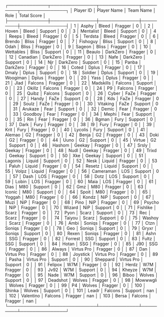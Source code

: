 ┌─────────────┬───────────────┬─────────────┬─────────┬───────────────┐
│   Player ID │ Player Name   │ Team Name   │ Role    │   Total Score │
├─────────────┼───────────────┼─────────────┼─────────┼───────────────┤
│           1 │ Asphy         │ Bleed       │ Fragger │             0 │
│           2 │ Hoven         │ Bleed       │ Support │             0 │
│           3 │ Mentalist     │ Bleed       │ Support │             0 │
│           4 │ Reeps         │ Bleed       │ Fragger │             0 │
│           5 │ Terdsta       │ Bleed       │ Fragger │             0 │
│           6 │ Brendo        │ Bliss       │ Fragger │             0 │
│           7 │ Fishoguy      │ Bliss       │ Support │             0 │
│           8 │ Odah          │ Bliss       │ Fragger │             0 │
│           9 │ Sageon        │ Bliss       │ Fragger │             0 │
│          10 │ Wettables     │ Bliss       │ Support │             0 │
│          11 │ Beaulo        │ DarkZero    │ Fragger │             0 │
│          12 │ Canadian      │ DarkZero    │ Fragger │             0 │
│          13 │ Nafe          │ DarkZero    │ Support │             0 │
│          14 │ Njr           │ DarkZero    │ Support │             0 │
│          15 │ Panba         │ DarkZero    │ Fragger │             0 │
│          16 │ Coted         │ Dplus       │ Fragger │             0 │
│          17 │ Dmaly         │ Dplus       │ Support │             0 │
│          18 │ Soldier       │ Dplus       │ Support │             0 │
│          19 │ Woogiman      │ Dplus       │ Fragger │             0 │
│          20 │ Yass          │ Dplus       │ Fragger │             0 │
│          21 │ Jlad          │ Falcons     │ Fragger │             0 │
│          22 │ Madskills     │ Falcons     │ Support │             0 │
│          23 │ Okillz        │ Falcons     │ Fragger │             0 │
│          24 │ P9            │ Falcons     │ Fragger │             0 │
│          25 │ Quibz         │ Falcons     │ Support │             0 │
│          26 │ Cyber         │ FaZe        │ Fragger │             0 │
│          27 │ Handy         │ FaZe        │ Support │             0 │
│          28 │ Kds           │ FaZe        │ Fragger │             0 │
│          29 │ Soulz         │ FaZe        │ Fragger │             0 │
│          30 │ Vitaking      │ FaZe        │ Support │             0 │
│          31 │ Arukaze       │ Fear        │ Support │             0 │
│          32 │ Demic         │ Fear        │ Fragger │             0 │
│          33 │ Goodboy       │ Fear        │ Fragger │             0 │
│          34 │ Mephi         │ Fear        │ Support │             0 │
│          35 │ Rin           │ Fear        │ Fragger │             0 │
│          36 │ Bgman         │ Fury        │ Support │             0 │
│          37 │ Dark          │ Fury        │ Fragger │             0 │
│          38 │ I9            │ Fury        │ Fragger │             0 │
│          39 │ Krit          │ Fury        │ Fragger │             0 │
│          40 │ Lycolis       │ Fury        │ Support │             0 │
│          41 │ Alemao        │ G2          │ Fragger │             0 │
│          42 │ Benja         │ G2          │ Fragger │             0 │
│          43 │ Doki          │ G2          │ Fragger │             0 │
│          44 │ Uuno          │ G2          │ Support │             0 │
│          45 │ Virtue        │ G2          │ Support │             0 │
│          46 │ Hashom        │ Geekay      │ Fragger │             0 │
│          47 │ Srsly         │ Geekay      │ Fragger │             0 │
│          48 │ Nudl          │ Geekay      │ Fragger │             0 │
│          49 │ Trixd         │ Geekay      │ Support │             0 │
│          50 │ Xke           │ Geekay      │ Support │             0 │
│          51 │ Lagonis       │ Liquid      │ Support │             0 │
│          52 │ Nesk          │ Liquid      │ Fragger │             0 │
│          53 │ Paluh         │ Liquid      │ Fragger │             0 │
│          54 │ Resetz        │ Liquid      │ Support │             0 │
│          55 │ Volpz         │ Liquid      │ Fragger │             0 │
│          56 │ Cameraman     │ LOS         │ Support │             0 │
│          57 │ Dash          │ LOS         │ Fragger │             0 │
│          58 │ Dotz          │ LOS         │ Support │             0 │
│          59 │ Lobin         │ LOS         │ Fragger │             0 │
│          60 │ Maia          │ LOS         │ Fragger │             0 │
│          61 │ Dias          │ M80         │ Support │             0 │
│          62 │ Gmz           │ M80         │ Fragger │             0 │
│          63 │ Iconic        │ M80         │ Support │             0 │
│          64 │ Spoit         │ M80         │ Fragger │             0 │
│          65 │ Yoggah        │ M80         │ Fragger │             0 │
│          66 │ Kondz         │ NiP         │ Support │             0 │
│          67 │ Muzi          │ NiP         │ Fragger │             0 │
│          68 │ Pino          │ NiP         │ Fragger │             0 │
│          69 │ Psycho        │ NiP         │ Fragger │             0 │
│          70 │ Wizard        │ NiP         │ Support │             0 │
│          71 │ Fishlike      │ Scarz       │ Fragger │             0 │
│          72 │ Pyon          │ Scarz       │ Support │             0 │
│          73 │ Rec           │ Scarz       │ Fragger │             0 │
│          74 │ Taiyou        │ Scarz       │ Support │             0 │
│          75 │ Washoy        │ Scarz       │ Fragger │             0 │
│          76 │ Ambi          │ Soniqs      │ Fragger │             0 │
│          77 │ Ctzn          │ Soniqs      │ Fragger │             0 │
│          78 │ Geo           │ Soniqs      │ Support │             0 │
│          79 │ Gryxr         │ Soniqs      │ Support │             0 │
│          80 │ Rexen         │ Soniqs      │ Fragger │             0 │
│          81 │ Ashn          │ SSG         │ Fragger │             0 │
│          82 │ Forrest       │ SSG         │ Support │             0 │
│          83 │ Fultz         │ SSG         │ Support │             0 │
│          84 │ Hotan         │ SSG         │ Fragger │             0 │
│          85 │ J90           │ SSG         │ Fragger │             0 │
│          86 │ Always        │ Virtus Pro  │ Fragger │             0 │
│          87 │ Dan           │ Virtus Pro  │ Fragger │             0 │
│          88 │ Joystick      │ Virtus Pro  │ Fragger │             0 │
│          89 │ Pasha         │ Virtus Pro  │ Support │             0 │
│          90 │ Sheppard      │ Virtus Pro  │ Support │             0 │
│          91 │ Felipox       │ W7M         │ Fragger │             0 │
│          92 │ Herdz         │ W7M         │ Fragger │             0 │
│          93 │ Jv92          │ W7M         │ Support │             0 │
│          94 │ Kheyze        │ W7M         │ Fragger │             0 │
│          95 │ Nade          │ W7M         │ Support │             0 │
│          96 │ Biboo         │ Wolves      │ Support │             0 │
│          97 │ Deadshot      │ Wolves      │ Fragger │             0 │
│          98 │ Mowwwgli      │ Wolves      │ Fragger │             0 │
│          99 │ P4            │ Wolves      │ Fragger │             0 │
│         100 │ Shinka        │ Wolves      │ Support │             0 │
│         101 │ Leadr         │ Falcons     │ Support │           nan │
│         102 │ Valentino     │ Falcons     │ Fragger │           nan │
│         103 │ Bersa         │ Falcons     │ Fragger │           nan │
└─────────────┴───────────────┴─────────────┴─────────┴───────────────┘